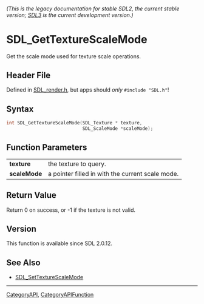 ###### (This is the legacy documentation for stable SDL2, the current stable version; [SDL3](https://wiki.libsdl.org/SDL3/) is the current development version.)
# SDL_GetTextureScaleMode

Get the scale mode used for texture scale operations.

## Header File

Defined in [SDL_render.h](https://github.com/libsdl-org/SDL/blob/SDL2/include/SDL_render.h), but apps should _only_ `#include "SDL.h"`!

## Syntax

```c
int SDL_GetTextureScaleMode(SDL_Texture * texture,
                            SDL_ScaleMode *scaleMode);

```

## Function Parameters

|                   |                                                  |
| ----------------- | ------------------------------------------------ |
| **texture**       | the texture to query.                            |
| **scaleMode**     | a pointer filled in with the current scale mode. |

## Return Value

Return 0 on success, or -1 if the texture is not valid.

## Version

This function is available since SDL 2.0.12.

## See Also

* [SDL_SetTextureScaleMode](SDL_SetTextureScaleMode)

----
[CategoryAPI](CategoryAPI), [CategoryAPIFunction](CategoryAPIFunction)


